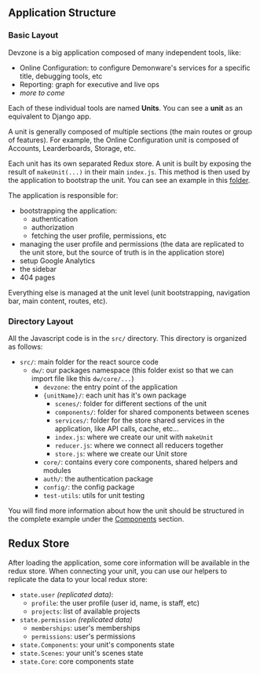 ## Application Structure

### Basic Layout

Devzone is a big application composed of many independent tools, like:

- Online Configuration: to configure Demonware's services for a specific title, debugging tools, etc
- Reporting: graph for executive and live ops
- _more to come_

Each of these individual tools are named **Units**. You can see a **unit** as an equivalent to Django app.

A unit is generally composed of multiple sections (the main routes or group of features). For example, the Online Configuration unit is composed of Accounts, Learderboards, Storage, etc.

Each unit has its own separated Redux store. A unit is built by exposing the result of `makeUnit(...)` in their main `index.js`. This method is then used by the application to bootstrap the unit. You can see an example in this [folder](examples/unitName).

The application is responsible for:

- bootstrapping the application:
  - authentication
  - authorization
  - fetching the user profile, permissions, etc
- managing the user profile and permissions (the data are replicated to the unit store, but the source of truth is in the application store)
- setup Google Analytics
- the sidebar
- 404 pages

Everything else is managed at the unit level (unit bootstrapping, navigation bar, main content, routes, etc).

### Directory Layout

All the Javascript code is in the `src/` directory. This directory is organized as follows:

- `src/`: main folder for the react source code
  - `dw/`: our packages namespace (this folder exist so that we can import file like this `dw/core/...`)
    - `devzone`: the entry point of the application
    - `{unitName}/`: each unit has it's own package
      - `scenes/`: folder for different sections of the unit
      - `components/`: folder for shared components between scenes
      - `services/`: folder for the store shared services in the application, like API calls, cache, etc...
      - `index.js`: where we create our unit with `makeUnit`
      - `reducer.js`: where we connect all reducers together
      - `store.js`: where we create our Unit store
    - `core/`: contains every core components, shared helpers and modules
    - `auth/`: the authentication package
    - `config/`: the config package
    - `test-utils`: utils for unit testing

You will find more information about how the unit should be structured in the complete example under the [Components](components.md) section.

## Redux Store

After loading the application, some core information will be available in the redux store. When connecting your unit, you can use our helpers to replicate the data to your local redux store:

- `state.user` _(replicated data)_:
  - `profile`: the user profile (user id, name, is staff, etc)
  - `projects`: list of available projects
- `state.permission` _(replicated data)_
  - `memberships`: user's memberships
  - `permissions`: user's permissions
- `state.Components`: your unit's components state
- `state.Scenes`: your unit's scenes state
- `state.Core`: core components state
